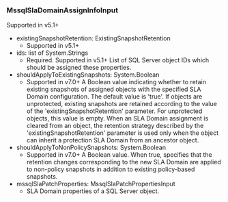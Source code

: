 ### MssqlSlaDomainAssignInfoInput
Supported in v5.1+

- existingSnapshotRetention: ExistingSnapshotRetention
  - Supported in v5.1+
- ids: list of System.Strings
  - Required. Supported in v5.1+
List of SQL Server object IDs which should be assigned these properties.
- shouldApplyToExistingSnapshots: System.Boolean
  - Supported in v7.0+
A Boolean value indicating whether to retain existing snapshots of assigned objects with the specified SLA Domain configuration. The default value is 'true'. If objects are unprotected, existing snapshots are retained according to the value of the 'existingSnapshotRetention' parameter. For unprotected objects, this value is empty. When an SLA Domain assignment is cleared from an object, the retention strategy described by the 'existingSnapshotRetention' parameter is used only when the object can inherit a protection SLA Domain from an ancestor object.
- shouldApplyToNonPolicySnapshots: System.Boolean
  - Supported in v7.0+
A Boolean value. When true, specifies that the retention changes corresponding to the new SLA Domain are applied to non-policy snapshots in addition to existing policy-based snapshots.
- mssqlSlaPatchProperties: MssqlSlaPatchPropertiesInput
  - SLA Domain properties of a SQL Server object.
